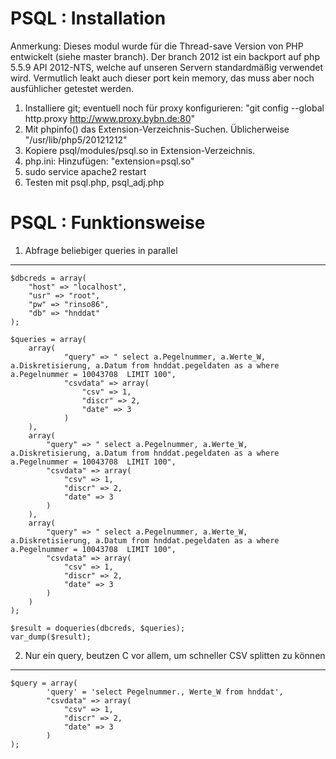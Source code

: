 PSQL : Installation 
========================

Anmerkung: Dieses modul wurde für die Thread-save Version von PHP entwickelt (siehe master branch). Der branch 2012 ist ein backport auf php 5.5.9 API 2012-NTS,
welche auf unseren Servern standardmäßig verwendet wird. Vermutlich leakt auch dieser port kein memory, das muss aber noch ausfühlicher getestet werden.

1. Installiere git; eventuell noch für proxy konfigurieren: "git config --global http.proxy http://www.proxy.bybn.de:80"
2. Mit phpinfo() das Extension-Verzeichnis-Suchen. Üblicherweise "/usr/lib/php5/20121212"
3. Kopiere psql/modules/psql.so in Extension-Verzeichnis.
4. php.ini: Hinzufügen: "extension=psql.so"
5. sudo service apache2 restart
6. Testen mit psql.php, psql_adj.php

PSQL : Funktionsweise
========================

1. Abfrage beliebiger queries in parallel
-----------------------------------------

	$dbcreds = array(
		"host" => "localhost",
		"usr" => "root",
		"pw" => "rinso86",
		"db" => "hnddat"
	);
	
	$queries = array(
		array(
				"query" => " select a.Pegelnummer, a.Werte_W, a.Diskretisierung, a.Datum from hnddat.pegeldaten as a where a.Pegelnummer = 10043708  LIMIT 100",
				"csvdata" => array(
					"csv" => 1, 
					"discr" => 2, 
					"date" => 3 
				)
		),
		array(
			"query" => " select a.Pegelnummer, a.Werte_W, a.Diskretisierung, a.Datum from hnddat.pegeldaten as a where a.Pegelnummer = 10043708  LIMIT 100",
			"csvdata" => array(
				"csv" => 1, 
				"discr" => 2, 
				"date" => 3 
			)
		),
		array(
			"query" => " select a.Pegelnummer, a.Werte_W, a.Diskretisierung, a.Datum from hnddat.pegeldaten as a where a.Pegelnummer = 10043708  LIMIT 100",
			"csvdata" => array(
				"csv" => 1, 
				"discr" => 2, 
				"date" => 3 
			)
		)
	);
	
	$result = doqueries(dbcreds, $queries);
	var_dump($result);



2. Nur ein query, beutzen C vor allem, um schneller CSV splitten zu können
--------------------------------------------------------------------------

	$query = array(
        	'query' = 'select Pegelnummer., Werte_W from hnddat',
	        "csvdata" => array(
				"csv" => 1, 
				"discr" => 2, 
				"date" => 3 
			)
	);

